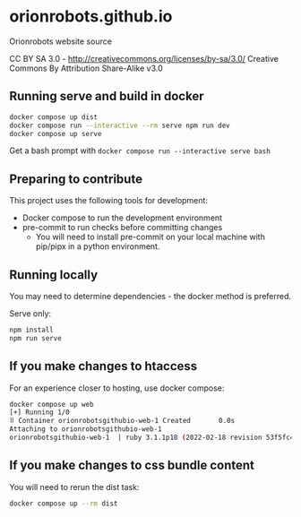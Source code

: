 # orionrobots.github.io

Orionrobots website source

CC BY SA 3.0 - <http://creativecommons.org/licenses/by-sa/3.0/>
Creative Commons By Attribution Share-Alike v3.0

## Running serve and build in docker

```bash
docker compose up dist
docker compose run --interactive --rm serve npm run dev
docker compose up serve
```

Get a bash prompt with `docker compose run --interactive serve bash`

## Preparing to contribute

This project uses the following tools for development:

- Docker compose to run the development environment
- pre-commit to run checks before committing changes
    - You will need to install pre-commit on your local machine with pip/pipx in a python environment.

## Running locally

You may need to determine dependencies - the docker method is preferred.

Serve only:

```bash
npm install
npm run serve
```

## If you make changes to htaccess

For an experience closer to hosting, use docker compose:

```bash
docker compose up web
[+] Running 1/0
⠿ Container orionrobotsgithubio-web-1 Created       0.0s
Attaching to orionrobotsgithubio-web-1
orionrobotsgithubio-web-1  | ruby 3.1.1p18 (2022-02-18 revision 53f5fc4236) [x86_64-linux-musl]
```

## If you make changes to css bundle content

You will need to rerun the dist task:

```bash
docker compose up --rm dist
```
